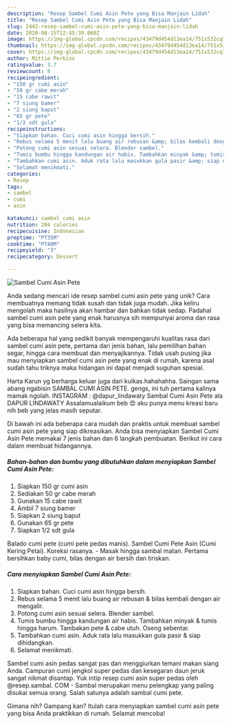 ```yaml
---
description: "Resep Sambel Cumi Asin Pete yang Bisa Manjain Lidah"
title: "Resep Sambel Cumi Asin Pete yang Bisa Manjain Lidah"
slug: 2442-resep-sambel-cumi-asin-pete-yang-bisa-manjain-lidah
date: 2020-08-15T12:45:39.860Z
image: https://img-global.cpcdn.com/recipes/43479d454d13ea14/751x532cq70/sambel-cumi-asin-pete-foto-resep-utama.jpg
thumbnail: https://img-global.cpcdn.com/recipes/43479d454d13ea14/751x532cq70/sambel-cumi-asin-pete-foto-resep-utama.jpg
cover: https://img-global.cpcdn.com/recipes/43479d454d13ea14/751x532cq70/sambel-cumi-asin-pete-foto-resep-utama.jpg
author: Mittie Perkins
ratingvalue: 3.7
reviewcount: 9
recipeingredient:
- "150 gr cumi asin"
- "50 gr cabe merah"
- "15 cabe rawit"
- "7 siung bamer"
- "2 siung baput"
- "65 gr pete"
- "1/2 sdt gula"
recipeinstructions:
- "Siapkan bahan. Cuci cumi asin hingga bersih."
- "Rebus selama 5 menit lalu buang air rebusan &amp; bilas kembali dengan air mengalir."
- "Potong cumi asin sesuai selera. Blender sambel."
- "Tumis bumbu hingga kandungan air habis. Tambahkan minyak &amp; tumis hingga harum. Tambakan pete &amp; cabe utuh. Oseng sebentar."
- "Tambahkan cumi asin. Aduk rata lalu masukkan gula pasir &amp; siap dihidangkan."
- "Selamat menikmati."
categories:
- Resep
tags:
- sambel
- cumi
- asin

katakunci: sambel cumi asin 
nutrition: 204 calories
recipecuisine: Indonesian
preptime: "PT35M"
cooktime: "PT40M"
recipeyield: "3"
recipecategory: Dessert

---
```



![Sambel Cumi Asin Pete](https://img-global.cpcdn.com/recipes/43479d454d13ea14/751x532cq70/sambel-cumi-asin-pete-foto-resep-utama.jpg)

Anda sedang mencari ide resep sambel cumi asin pete yang unik? Cara membuatnya memang tidak susah dan tidak juga mudah. Jika keliru mengolah maka hasilnya akan hambar dan bahkan tidak sedap. Padahal sambel cumi asin pete yang enak harusnya sih mempunyai aroma dan rasa yang bisa memancing selera kita.

Ada beberapa hal yang sedikit banyak mempengaruhi kualitas rasa dari sambel cumi asin pete, pertama dari jenis bahan, lalu pemilihan bahan segar, hingga cara membuat dan menyajikannya. Tidak usah pusing jika mau menyiapkan sambel cumi asin pete yang enak di rumah, karena asal sudah tahu triknya maka hidangan ini dapat menjadi suguhan spesial.

Harta Karun yg berharga keluar juga dari kulkas.hahahahha. Saingan sama abang ngabisin SAMBAL CUMI ASIN PETE. gengs, ini tuh pertama kalinya mamak ngolah. INSTAGRAM : @dapur_lindawaty Sambal Cumi Asin Pete ala DAPUR LINDAWATY Assalamualaikum beb 😍 aku punya menu kreasi baru nih beb yang jelas masih seputar.


Di bawah ini ada beberapa cara mudah dan praktis untuk membuat sambel cumi asin pete yang siap dikreasikan. Anda bisa menyiapkan Sambel Cumi Asin Pete memakai 7 jenis bahan dan 6 langkah pembuatan. Berikut ini cara dalam membuat hidangannya.

<!--inarticleads1-->

##### Bahan-bahan dan bumbu yang dibutuhkan dalam menyiapkan Sambel Cumi Asin Pete:

1. Siapkan 150 gr cumi asin
1. Sediakan 50 gr cabe merah
1. Gunakan 15 cabe rawit
1. Ambil 7 siung bamer
1. Siapkan 2 siung baput
1. Gunakan 65 gr pete
1. Siapkan 1/2 sdt gula


Balado cumi pete (cumi pete pedas manis). Sambel Cumi Pete Asin (Cumi Kering Petai). Koreksi rasanya. - Masak hingga sambal matan. Pertama bersihkan baby cumi, bilas dengan air bersih dan tiriskan. 

<!--inarticleads2-->

##### Cara menyiapkan Sambel Cumi Asin Pete:

1. Siapkan bahan. Cuci cumi asin hingga bersih.
1. Rebus selama 5 menit lalu buang air rebusan &amp; bilas kembali dengan air mengalir.
1. Potong cumi asin sesuai selera. Blender sambel.
1. Tumis bumbu hingga kandungan air habis. Tambahkan minyak &amp; tumis hingga harum. Tambakan pete &amp; cabe utuh. Oseng sebentar.
1. Tambahkan cumi asin. Aduk rata lalu masukkan gula pasir &amp; siap dihidangkan.
1. Selamat menikmati.


Sambel cumi asin pedas sangat pas dan menggiurkan temani makan siang Anda. Campuran cumi jengkol super pedas dan kesegaran daun jeruk sangat nikmat disantap. Yuk intip resep cumi asin super pedas oleh @resep.sambal. COM - Sambal merupakan menu pelengkap yang paling disukai semua orang. Salah satunya adalah sambal cumi pete. 

Gimana nih? Gampang kan? Itulah cara menyiapkan sambel cumi asin pete yang bisa Anda praktikkan di rumah. Selamat mencoba!
